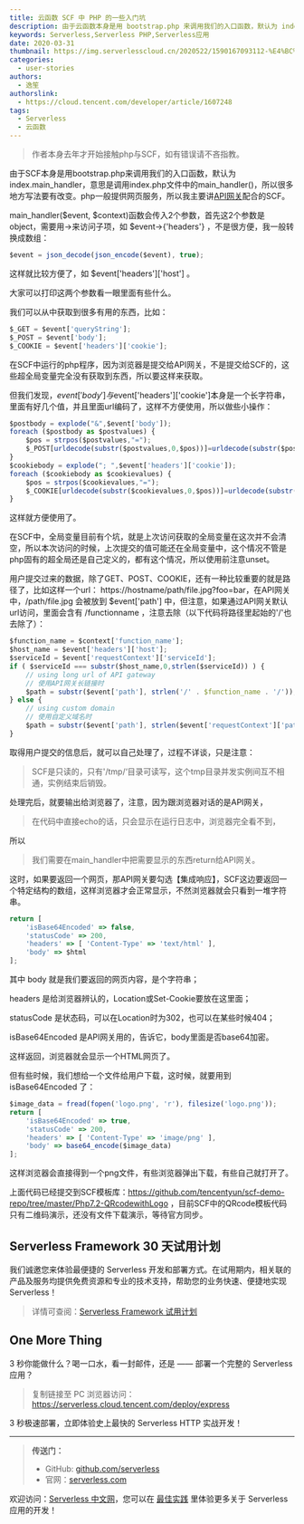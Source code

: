 ```yaml
---
title: 云函数 SCF 中 PHP 的一些入门坑
description: 由于云函数本身是用 bootstrap.php 来调用我们的入口函数，默认为 index.main\_handler，意思是调用 index.php 文件中的 main\_handler()，所以很多地方写法要有改变。php 一般提供网页服务，所以我主要讲 API 网关配合的 SCF。
keywords: Serverless,Serverless PHP,Serverless应用
date: 2020-03-31
thumbnail: https://img.serverlesscloud.cn/2020522/1590167093112-%E4%BC%81%E4%B8%9A%E5%BE%AE%E4%BF%A1%E6%88%AA%E5%9B%BE_15901670801318.png
categories:
  - user-stories
authors:
  - 逸笙
authorslink:
  - https://cloud.tencent.com/developer/article/1607248
tags:
  - Serverless
  - 云函数
---
```




> 作者本身去年才开始接触php与SCF，如有错误请不吝指教。

由于SCF本身是用bootstrap.php来调用我们的入口函数，默认为index.main\_handler，意思是调用index.php文件中的main\_handler()，所以很多地方写法要有改变。php一般提供网页服务，所以我主要讲[API网关](https://cloud.tencent.com/product/apigateway?from=10680)配合的SCF。

main\_handler($event, $context)函数会传入2个参数，首先这2个参数是object，需要用->来访问子项，如 $event->{'headers'} ，不是很方便，我一般转换成数组：

```javascript
$event = json_decode(json_encode($event), true);
```

这样就比较方便了，如 $event['headers']['host'] 。

大家可以打印这两个参数看一眼里面有些什么。

我们可以从中获取到很多有用的东西，比如：

```javascript
$_GET = $event['queryString'];
$_POST = $event['body'];
$_COOKIE = $event['headers']['cookie'];
```

在SCF中运行的php程序，因为浏览器是提交给API网关，不是提交给SCF的，这些超全局变量完全没有获取到东西，所以要这样来获取。

但我们发现，$event['body']与$event['headers']['cookie']本身是一个长字符串，里面有好几个值，并且里面url编码了，这样不方便使用，所以做些小操作：

```javascript
$postbody = explode("&",$event['body']);
foreach ($postbody as $postvalues) {
    $pos = strpos($postvalues,"=");
    $_POST[urldecode(substr($postvalues,0,$pos))]=urldecode(substr($postvalues,$pos+1));
}
$cookiebody = explode("; ",$event['headers']['cookie']);
foreach ($cookiebody as $cookievalues) {
    $pos = strpos($cookievalues,"=");
    $_COOKIE[urldecode(substr($cookievalues,0,$pos))]=urldecode(substr($cookievalues,$pos+1));
}
```

这样就方便使用了。

在SCF中，全局变量目前有个坑，就是上次访问获取的全局变量在这次并不会清空，所以本次访问的时候，上次提交的值可能还在全局变量中，这个情况不管是php固有的超全局还是自己定义的，都有这个情况，所以使用前注意unset。

用户提交过来的数据，除了GET、POST、COOKIE，还有一种比较重要的就是路径了，比如这样一个url： https://hostname/path/file.jpg?foo=bar，在API网关中，/path/file.jpg 会被放到 $event['path'] 中，但注意，如果通过API网关默认url访问，里面会含有 /functionname ，注意去除（以下代码将路径里起始的'/'也去除了）：

```javascript
$function_name = $context['function_name'];
$host_name = $event['headers']['host'];
$serviceId = $event['requestContext']['serviceId'];
if ( $serviceId === substr($host_name,0,strlen($serviceId)) ) {
    // using long url of API gateway
    // 使用API网关长链接时
    $path = substr($event['path'], strlen('/' . $function_name . '/')); 
} else {
    // using custom domain
    // 使用自定义域名时
    $path = substr($event['path'], strlen($event['requestContext']['path']=='/'?'/':$event['requestContext']['path'].'/')); 
}
```

取得用户提交的信息后，就可以自己处理了，过程不详谈，只是注意：

> SCF是只读的，只有'/tmp/‘目录可读写，这个tmp目录并发实例间互不相通，实例结束后销毁。

处理完后，就要输出给浏览器了，注意，因为跟浏览器对话的是API网关，

> 在代码中直接echo的话，只会显示在运行日志中，浏览器完全看不到，

所以

> 我们需要在main\_handler中把需要显示的东西return给API网关。

这时，如果要返回一个网页，那API网关要勾选【集成响应】，SCF这边要返回一个特定结构的数组，这样浏览器才会正常显示，不然浏览器就会只看到一堆字符串。

```javascript
return [
    'isBase64Encoded' => false,
    'statusCode' => 200,
    'headers' => [ 'Content-Type' => 'text/html' ],
    'body' => $html
];
```

其中 body 就是我们要返回的网页内容，是个字符串；

headers 是给浏览器辨认的，Location或Set-Cookie要放在这里面；

statusCode 是状态码，可以在Location时为302，也可以在某些时候404；

isBase64Encoded 是API网关用的，告诉它，body里面是否base64加密。

这样返回，浏览器就会显示一个HTML网页了。

但有些时候，我们想给一个文件给用户下载，这时候，就要用到 isBase64Encoded 了：

```javascript
$image_data = fread(fopen('logo.png', 'r'), filesize('logo.png'));
return [
    'isBase64Encoded' => true,
    'statusCode' => 200,
    'headers' => [ 'Content-Type' => 'image/png' ],
    'body' => base64_encode($image_data)
];
```

这样浏览器会直接得到一个png文件，有些浏览器弹出下载，有些自己就打开了。

上面代码已经提交到SCF模板库：https://github.com/tencentyun/scf-demo-repo/tree/master/Php7.2-QRcodewithLogo ，目前SCF中的QRcode模板代码只有二维码演示，还没有文件下载演示，等待官方同步。

## Serverless Framework 30 天试用计划

我们诚邀您来体验最便捷的 Serverless 开发和部署方式。在试用期内，相关联的产品及服务均提供免费资源和专业的技术支持，帮助您的业务快速、便捷地实现 Serverless！

> 详情可查阅：[Serverless Framework 试用计划](https://cloud.tencent.com/document/product/1154/38792)

## One More Thing
<div id='scf-deploy-iframe-or-md'><div><p>3 秒你能做什么？喝一口水，看一封邮件，还是 —— 部署一个完整的 Serverless 应用？</p><blockquote><p>复制链接至 PC 浏览器访问：<a href="https://serverless.cloud.tencent.com/deploy/express">https://serverless.cloud.tencent.com/deploy/express</a></p></blockquote><p>3 秒极速部署，立即体验史上最快的 Serverless HTTP 实战开发！</p></div></div>

---

> **传送门：**
> - GitHub: [github.com/serverless](https://github.com/serverless/serverless/blob/master/README_CN.md) 
> - 官网：[serverless.com](https://serverless.com/)

欢迎访问：[Serverless 中文网](https://serverlesscloud.cn/)，您可以在 [最佳实践](https://serverlesscloud.cn/best-practice) 里体验更多关于 Serverless 应用的开发！